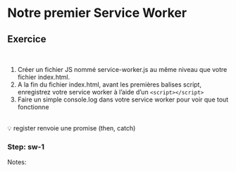 <!-- .slide: class="exercice sfeir-bg-pink" -->

# Notre premier Service Worker

## Exercice

<br>

1. Créer un fichier JS nommé service-worker.js au même niveau que votre fichier index.html.
2. A la fin du fichier index.html, avant les premières balises script, enregistrez votre service worker à l’aide d’un `<script></script>`
3. Faire un simple console.log dans votre service worker pour voir que tout fonctionne

<br>
💡 register renvoie une promise (then, catch)

### Step: sw-1

Notes:

